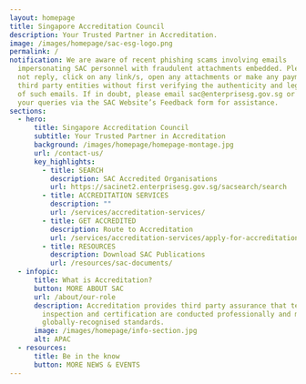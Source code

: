 ```yaml
---
layout: homepage
title: Singapore Accreditation Council
description: Your Trusted Partner in Accreditation.
image: /images/homepage/sac-esg-logo.png
permalink: /
notification: We are aware of recent phishing scams involving emails
  impersonating SAC personnel with fraudulent attachments embedded. Please do
  not reply, click on any link/s, open any attachments or make any payment to
  third party entities without first verifying the authenticity and legitimacy
  of such emails. If in doubt, please email sac@enterprisesg.gov.sg or submit
  your queries via the SAC Website’s Feedback form for assistance.
sections:
  - hero:
      title: Singapore Accreditation Council
      subtitle: Your Trusted Partner in Accreditation
      background: /images/homepage/homepage-montage.jpg
      url: /contact-us/
      key_highlights:
        - title: SEARCH
          description: SAC Accredited Organisations
          url: https://sacinet2.enterprisesg.gov.sg/sacsearch/search
        - title: ACCREDITATION SERVICES
          description: ""
          url: /services/accreditation-services/
        - title: GET ACCREDITED
          description: Route to Accreditation
          url: /services/accreditation-services/apply-for-accreditation
        - title: RESOURCES
          description: Download SAC Publications
          url: /resources/sac-documents/
  - infopic:
      title: What is Accreditation?
      button: MORE ABOUT SAC
      url: /about/our-role
      description: Accreditation provides third party assurance that testing,
        inspection and certification are conducted professionally and meet
        globally-recognised standards.
      image: /images/homepage/info-section.jpg
      alt: APAC
  - resources:
      title: Be in the know
      button: MORE NEWS & EVENTS
---
```

